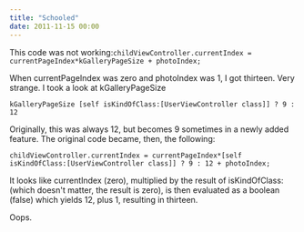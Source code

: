 ```yaml
---
title: "Schooled"
date: 2011-11-15 00:00
---
```


This code was not working:`childViewController.currentIndex = currentPageIndex*kGalleryPageSize + photoIndex;`

When currentPageIndex was zero and photoIndex was 1, I got thirteen. Very strange. I took a look at kGalleryPageSize

`kGalleryPageSize [self isKindOfClass:[UserViewController class]] ? 9 : 12`

Originally, this was always 12, but becomes 9 sometimes in a newly added feature. The original code became, then, the following:

`childViewController.currentIndex = currentPageIndex*[self isKindOfClass:[UserViewController class]] ? 9 : 12 + photoIndex;`

It looks like currentIndex (zero), multiplied by the result of isKindOfClass: (which doesn't matter, the result is zero), is then evaluated as a boolean (false) which yields 12, plus 1, resulting in thirteen.

Oops.

<!-- more -->
